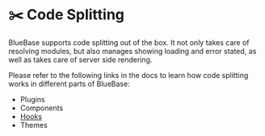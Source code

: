 # ✂️ Code Splitting

BlueBase supports code splitting out of the box. It not only takes care of resolving modules, but also manages showing loading and error stated, as well as takes care of server side rendering.

Please refer to the following links in the docs to learn how code splitting works in different parts of BlueBase:

* Plugins
* Components
* [Hooks](../key-concepts/hooks/code-splitting.md)
* Themes

